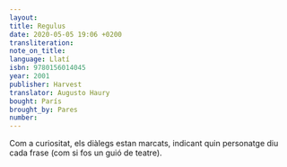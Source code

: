 ```yaml
---
layout:
title: Regulus
date: 2020-05-05 19:06 +0200
transliteration:
note_on_title:
language: Llatí
isbn: 9780156014045
year: 2001
publisher: Harvest
translator: Augusto Haury
bought: París
brought_by: Pares
number:
---
```


Com a curiositat, els diàlegs estan marcats, indicant quin personatge diu cada frase (com si fos un guió de teatre).
